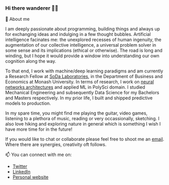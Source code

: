 ### Hi there wanderer 👋🏼

💬 About me

I am deeply passionate about programming, building things and always up for exchanging ideas and indulging in a few thought bubbles. Artificial intelligence facinates me: the unexplored recesses of human ingenuity, the augmentation of our collective intelligence, a universal problem solver in some sense and its implications (ethical or otherwise). The road is long and winding, but I hope it would provide a window into understanding our own cognition along the way.

To that end, I work with machine/deep learning paradigms and am currently a Research Fellow at [SoDa Laboratories](https://www.monash.edu/business/soda-labs/home), in the Department of Business and Economics at Monash University. In terms of research, I work on [neural networks architectures](https://link.springer.com/chapter/10.1007/978-3-030-64984-5_28) and applied ML in PolySci domain. I studied Mechanical Engineering and subsequently Data Science for my Bachelors and Masters respectively. In my prior life, I built and shipped predictive models to production.

In my spare time, you might find me playing the guitar, video games, listening to a plethora of music, reading or very occassionally, sketching. I also love hiking and exploring nature in general which is something I wish I have more time for in the future!

If you would like to chat or collaborate please feel free to shoot me an [email](mailto:satya.borg@gmail.com). Where there are synergies, creativity oft follows.

📫 You can connect with me on:

* [Twitter](https://twitter.com/satyaborg)
* [LinkedIn](https://www.linkedin.com/in/satyaborg/)
* [Personal website](https://syborg.dev)
